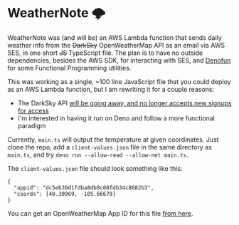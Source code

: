 # WeatherNote 🌩

WeatherNote was (and will be) an AWS Lambda function that sends daily weather info from the ~~DarkSky~~ OpenWeatherMap API as an email via AWS SES, in one short ~~JS~~ TypeScript file. The plan is to have no outside dependencies, besides the AWS SDK, for interacting with SES, and [Denofun](https://github.com/galkowskit/denofun) for some Functional Programming utilities.

This was working as a single, ~100 line JavaScript file that you could deploy as an AWS Lambda function, but I am rewriting it for a couple reasons:

- The DarkSky API [will be going away, and no longer accepts new signups for access](https://blog.darksky.net/)
- I'm interested in having it run on Deno and follow a more functional paradigm

Currently, `main.ts` will output the temperature at given coordinates. Just clone the repo, add a `client-values.json` file in the same directory as `main.ts`, and try `deno run --allow-read --allow-net main.ts`.

The `client-values.json` file should look something like this:

```
{
  "appid": "dc5eb39d1fdba8db8c08fdb34c8682b3",
  "coords": [40.30969, -105.66679]
}
```

You can get an OpenWeatherMap App ID for this file [from here](https://openweathermap.org/api).
